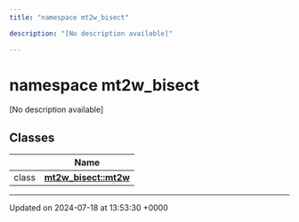 ```yaml
---
title: "namespace mt2w_bisect"

description: "[No description available]"

---
```


# namespace mt2w_bisect

[No description available]

## Classes

|                | Name           |
| -------------- | -------------- |
| class | **[mt2w_bisect::mt2w](/documentation/code/classes/classmt2w__bisect_1_1mt2w/)**  |






-------------------------------

Updated on 2024-07-18 at 13:53:30 +0000